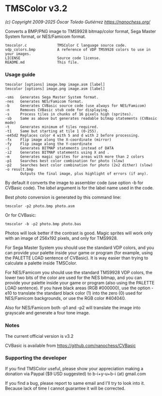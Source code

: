 # TMSColor v3.2
*(c) Copyright 2009-2025 Óscar Toledo Gutiérrez*
*https://nanochess.org/*

Converts a BMP/PNG image to TMS9928 bitmap/color format, Sega Master System format, or NES/Famicom format.

    tmscolor.c              TMSColor C language source code.
    vdp_colors.bmp          A reference of VDP TMS9928 colors to use in your images.
    LICENSE                 Source code license.
    README.md               This file.


### Usage guide

    tmscolor [options] image.bmp image.asm [label]
    tmscolor [options] image.png image.asm [label]
    
    -sms   Generates Sega Master System format.
    -nes   Generates NES/Famicom format.
    -b     Generates CVBasic source code (use always for NES/Famicom)
    -n     Removes CVBasic stub code for displaying.
    -s     Process tiles in chunks of 16 pixels high (sprites).
    -sb    Same as above but generates readable bitmap statements (CVBasic mode)
    -t     Generates minimum of tiles required.
    -t1    Same but starting at tile 1 (0-255).
    -e45d2 Replaces color 4 with 5 and d with 2 before processing.
    -fx    Flip image along the X-coordinate (mirror)
    -fy    Flip image along the Y-coordinate
    -i     Generates BITMAP statements instead of DATA
    -i2    Generates BITMAP statements using X and .
    -m     Generates magic sprites for areas with more than 2 colors
    -p1    Searches best color combination for photo (slow)
    -p2    Searches best color combination for photo (2x2 dither) (slow)
    -o result.bmp
           Outputs the final image, plus highlight of errors (if any).

By default it converts the image to assembler code (use option -b for CVBasic code). The *label* argument is for the label name used in the code.

Best photo conversion is generated by this command line:

    tmscolor -p2 photo.bmp photo.asm
    
Or for CVBasic:
    
    tmscolor -b -p2 photo.bmp photo.bas
    
Photos will look better if the contrast is good. Magic sprites will work only with an image of 256x192 pixels, and only for TMS9928.

For Sega Master System you should use the standard VDP colors, and you can provide your palette inside your game or program (for example, using the PALETTE LOAD sentence of CVBasic). It is way easier than trying to calculate a palette inside TMSColor.

For NES/Famicom you should use the standard TMS9928 VDP colors, the lower two bits of the color are used for the NES bitmap, and you can provide your palette inside your game or program (also using the PALETTE LOAD sentence). If you have black areas (RGB #000000), use the option -e10 to translate the standard black color (1) into the zero (0) used for NES/Famicom backgrounds, or use the RGB color #404040.

Also for NES/Famicom both -p1 and -p2 will translate the image into grayscale and generate a four tone image.


### Notes

The current official version is v3.2

CVBasic is available from https://github.com/nanochess/CVBasic


### Supporting the developer

If you find TMSColor useful, please show your appreciation making a donation via Paypal ($9 USD suggested) to b-i+y-u+b-i (at) gmail.com

If you find a bug, please report to same email and I'll try to look into it. Because lack of time I cannot guarantee it will be corrected.
